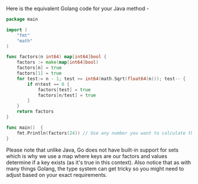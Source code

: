 Here is the equivalent Golang code for your Java method -

```go
package main

import (
	"fmt"
	"math"
)

func factors(n int64) map[int64]bool {
	factors := make(map[int64]bool)
	factors[n] = true
	factors[1] = true
	for test:= n - 1; test >= int64(math.Sqrt(float64(n))); test-- {
		if n%test == 0 {
			factors[test] = true
			factors[n/test] = true
		}
	}
	return factors
}

func main()  {
	fmt.Println(factors(24)) // Use any number you want to calculate the factors for here
}
```
Please note that unlike Java, Go does not have built-in support for sets which is why we use a map where keys are our factors and values determine if a key exists (as it's true in this context). Also notice that as with many things Golang, the type system can get tricky so you might need to adjust based on your exact requirements.

